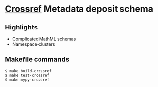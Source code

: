# [Crossref](https://www.crossref.org/documentation/schema-library/schema-versions/) Metadata deposit schema

## Highlights

- Complicated MathML schemas
- Namespace-clusters

## Makefile commands

```console
$ make build-crossref
$ make test-crossref
$ make mypy-crossref
```
